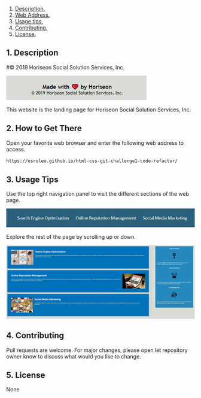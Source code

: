 1. [ Description. ](#desc)
2. [ Web Address. ](#web-address)
3. [ Usage tips. ](#usage)
4. [ Contributing. ](#contributing)
5. [ License. ](#license)


<a name="desk"></a>
## 1. Description

#© 2019 Horiseon Social Solution Services, Inc.

![Logo-Inc](./assets/images/logo-inc.jpg?raw=true "Logo Inc")

This website is the landing page for Horiseon Social Solution Services, Inc.

<a name="web-address"></a>
## 2. How to Get There

Open your favorite web browser and enter the following web address to access. 

```html
https://esroleo.github.io/html-css-git-challenge1-code-refactor/
```
<a name="usage"></a> 
## 3. Usage Tips


Use the top right navigation panel to visit the different sections of the web page.

![nav-menu](./assets/images/nav-menu.jpg?raw=true "Navigational Menu")



Explore the rest of the page by scrolling up or down.

![body-section](./assets/images/body-section.jpg?raw=true "Body Section")


<a name="contributing"></a>
## 4. Contributing
Pull requests are welcome. For major changes, please open let repository owner know to discuss what would you like to change.

<a name="license"></a>
## 5. License
None
